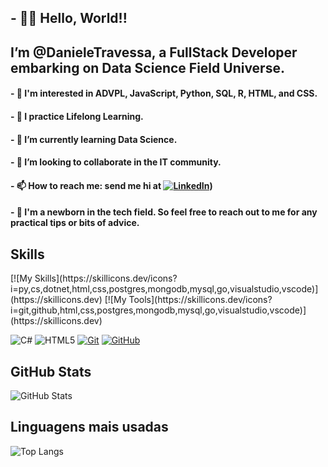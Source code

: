 ## - 👋🏽 Hello, World!!
## I’m @DanieleTravessa, a FullStack Developer embarking on Data Science Field Universe.

#### - 👀 I'm interested in ADVPL, JavaScript, Python, SQL, R, HTML, and CSS.
#### - 🔎 I practice Lifelong Learning.
#### - 🌱 I’m currently learning Data Science.
#### - 💞️ I’m looking to collaborate in the IT community.
#### - 📫 How to reach me: send me hi at [![LinkedIn](https://img.shields.io/badge/LinkedIn-0077B5?style=for-the-badge&logo=linkedin&logoColor=white)](https://linkedin.com/in/danieletravessa))
#### - 🐣 I'm a newborn in the tech field. So feel free to reach out to me for any practical tips or bits of advice.

<!---
DanieleTravessa/DanieleTravessa is a ✨ special ✨ repository because its `README.md` (this file) appears on your GitHub profile.
You can click the Preview link to take a look at your changes.
--->
<!---
![octocat-1714863745714](https://github.com/DanieleTravessa/DanieleTravessa/assets/115778081/3dc21546-4b6c-402f-8c2c-df12b5f4da12)
--->
## Skills

<div align="left">
  [![My Skills](https://skillicons.dev/icons?i=py,cs,dotnet,html,css,postgres,mongodb,mysql,go,visualstudio,vscode)](https://skillicons.dev)
  [![My Tools](https://skillicons.dev/icons?i=git,github,html,css,postgres,mongodb,mysql,go,visualstudio,vscode)](https://skillicons.dev)
<!--<img src="https://skillicons.dev/icons?i=java" height="30" alt="java logo"  />
  <img width="12" />
  <img src="https://skillicons.dev/icons?i=spring" height="30" alt="spring logo"  />
  <img width="12" />
  <img src="https://skillicons.dev/icons?i=js" height="30" alt="javascript logo"  />
  <img width="12" />
  <img src="https://cdn.jsdelivr.net/gh/devicons/devicon/icons/postgresql/postgresql-original.svg" height="30" alt="postgresql logo"  />
  <img width="12" />
  <img src="https://skillicons.dev/icons?i=html" height="30" alt="html5 logo"  />
  <img width="12" />
  <img src="https://skillicons.dev/icons?i=css" height="30" alt="css3 logo"  />
  <img width="12" />
  <img src="https://skillicons.dev/icons?i=figma" height="30" alt="figma logo"  />
  <img width="12" />
  <img src="https://cdn.simpleicons.org/canva/00C4CC" height="30" alt="canva logo"  />-->
</div>

![C#](https://img.shields.io/badge/C%23-0D1117?style=for-the-badge&logo=c-sharp&logoColor=823085)
![HTML5](https://img.shields.io/badge/HTML5-E34F26?style=for-the-badge&logo=html5&logoColor=white)
[![Git](https://img.shields.io/badge/Git-000?style=for-the-badge&logo=git&logoColor=E94D5F)](https://git-scm.com/doc)
[![GitHub](https://img.shields.io/badge/GitHub-000?style=for-the-badge&logo=github&logoColor=30A3DC)](https://docs.github.com/)

<!--![Bootstrap](https://img.shields.io/badge/bootstrap-000?style=for-the-badge&logo=bootstrap&logoColor=553C7B)-->
<!--![JavaScript](https://img.shields.io/badge/JavaScript-F7DF1E?style=for-the-badge&logo=javascript&logoColor=black)-->
<!--![CSS3](https://img.shields.io/badge/CSS3-1572B6?style=for-the-badge&logo=css3&logoColor=white)-->


## GitHub Stats
![GitHub Stats](https://github-readme-stats.vercel.app/api?username=danieletravessa&theme=transparent&bg_color=000&border_color=30A3DC&show_icons=true&icon_color=30A3DC&title_color=E94D5F&text_color=FFF)
## Linguagens mais usadas
![Top Langs](https://github-readme-stats-git-masterrstaa-rickstaa.vercel.app/api/top-langs/?username=danieletravessa&layout=compact&bg_color=000&border_color=30A3DC&title_color=E94D5F&text_color=FFF)
